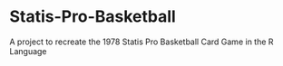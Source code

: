 Statis-Pro-Basketball
=====================

A project to recreate the 1978 Statis Pro Basketball Card Game in the R Language
